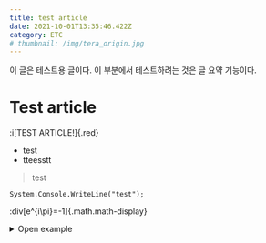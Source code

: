 ```yaml
---
title: test article
date: 2021-10-01T13:35:46.422Z
category: ETC
# thumbnail: /img/tera_origin.jpg
---
```

이 글은 테스트용 글이다.
이 부분에서 테스트하려는 것은 글 요약 기능이다.
<!--more-->

# Test article

:i[TEST ARTICLE!]{.red}

* test
* tteesstt

> test

```cs[test.cs]
System.Console.WriteLine("test");
```

:div[e^{i\pi}=-1]{.math.math-display}

<details><summary>Open example</summary>

Tada! :tada:

</details>